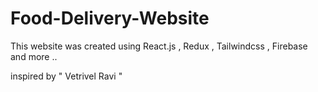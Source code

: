 # Food-Delivery-Website 

This website was created using React.js , Redux , Tailwindcss , Firebase and more ..

inspired by " Vetrivel Ravi " 


